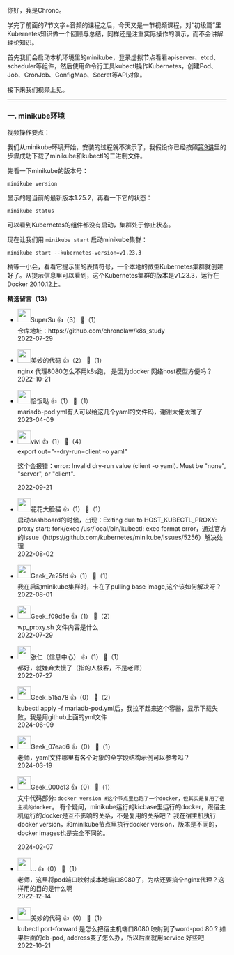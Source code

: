 你好，我是Chrono。

学完了前面的7节文字+音频的课程之后，今天又是一节视频课程，对“初级篇”里Kubernetes知识做一个回顾与总结，同样还是注重实际操作的演示，而不会讲解理论知识。

首先我们会启动本机环境里的minikube，登录虚拟节点看看apiserver、etcd、scheduler等组件，然后使用命令行工具kubectl操作Kubernetes，创建Pod、Job、CronJob、ConfigMap、Secret等API对象。

接下来我们视频上见。

* * *

### 一. minikube环境

视频操作要点：

我们从minikube环境开始，安装的过程就不演示了，我假设你已经按照[第9讲](https://time.geekbang.org/column/article/529780)里的步骤成功下载了minikube和kubectl的二进制文件。

先看一下minikube的版本号：

```plain
minikube version
```

显示的是当前的最新版本1.25.2，再看一下它的状态：

```plain
minikube status
```

可以看到Kubernetes的组件都没有启动，集群处于停止状态。

现在让我们用 `minikube start` 启动minikube集群：

```plain
minikube start --kubernetes-version=v1.23.3
```

稍等一小会，看看它提示里的表情符号，一个本地的微型Kubernetes集群就创建好了。从提示信息里可以看到，这个Kubernetes集群的版本是v1.23.3，运行在Docker 20.10.12上。
<div><strong>精选留言（13）</strong></div><ul>
<li><img src="https://static001.geekbang.org/account/avatar/00/10/4d/26/44095eba.jpg" width="30px"><span>SuperSu</span> 👍（3） 💬（1）<div>仓库地址：https:&#47;&#47;github.com&#47;chronolaw&#47;k8s_study</div>2022-07-29</li><br/><li><img src="https://static001.geekbang.org/account/avatar/00/10/f7/b1/982ea185.jpg" width="30px"><span>美妙的代码</span> 👍（2） 💬（1）<div>nginx 代理8080怎么不用k8s跑， 是因为docker  网络host模型方便吗？</div>2022-10-21</li><br/><li><img src="https://static001.geekbang.org/account/avatar/00/0f/79/07/2f418316.jpg" width="30px"><span>恰饭哒</span> 👍（1） 💬（1）<div>mariadb-pod.yml有人可以给这几个yaml的文件码，谢谢大佬太难了</div>2023-04-09</li><br/><li><img src="https://static001.geekbang.org/account/avatar/00/29/5c/0c/e504ebfe.jpg" width="30px"><span>vivi</span> 👍（1） 💬（4）<div>export out=&quot;--dry-run=client -o yaml&quot;

这个会报错：error: Invalid dry-run value (client -o yaml). Must be &quot;none&quot;, &quot;server&quot;, or &quot;client&quot;.</div>2022-09-21</li><br/><li><img src="https://static001.geekbang.org/account/avatar/00/11/0c/86/8e52afb8.jpg" width="30px"><span>花花大脸猫</span> 👍（1） 💬（1）<div>启动dashboard的时候，出现：Exiting due to HOST_KUBECTL_PROXY: proxy start: fork&#47;exec &#47;usr&#47;local&#47;bin&#47;kubectl: exec format error，通过官方的issue（https:&#47;&#47;github.com&#47;kubernetes&#47;minikube&#47;issues&#47;5256）解决处理</div>2022-08-02</li><br/><li><img src="https://thirdwx.qlogo.cn/mmopen/vi_32/P5EIPG3R01kEcsSSm0UZlyysg3qak8qWQXlwKKIoCkdxKtyorxD6h4S7bVvNNBM9icynCGvZO0bA5jGNgy3oBiag/132" width="30px"><span>Geek_7e25fd</span> 👍（1） 💬（1）<div>我在启动minikube集群时，卡在了pulling base image,这个该如何解决呀？</div>2022-08-01</li><br/><li><img src="http://thirdwx.qlogo.cn/mmopen/vi_32/H8NxrljQXlibw5tznwNYgqp9WSJicDIB8Bn9MygzFD0jn6ycBfkPDnDEcoEbuh2C3N6fCSAlvWV9wuA5KFa5yMuQ/132" width="30px"><span>Geek_f09d5e</span> 👍（1） 💬（2）<div>wp_proxy.sh 文件内容是什么</div>2022-07-29</li><br/><li><img src="" width="30px"><span>张仁（信息中心）</span> 👍（1） 💬（1）<div>都好，就嫌弃太慢了（指的人极客，不是老师）</div>2022-07-27</li><br/><li><img src="https://thirdwx.qlogo.cn/mmopen/vi_32/oqsRehqvt95V3jUACiaS9FhVunlWr8j3vY6VSartRU1TFQPxS106My9ySfYgOymwM2EF6SNNho3DIIJHtAjo6uw/132" width="30px"><span>Geek_515a78</span> 👍（0） 💬（2）<div>kubectl apply -f mariadb-pod.yml后，我拉不起来这个容器，显示下载失败，我是用github上面的yml文件</div>2024-06-09</li><br/><li><img src="https://thirdwx.qlogo.cn/mmopen/vi_32/DYAIOgq83eoREZlw6JWh1OXYvcKhOToBPCSqVr33Vhc0gmW9jNT3JHtW7NtaiaiaNJicjjxyVia7Oec3Qq1bzLGreQ/132" width="30px"><span>Geek_07ead6</span> 👍（0） 💬（1）<div>老师，yaml文件哪里有各个对象的全字段结构示例可以参考吗？</div>2024-03-19</li><br/><li><img src="" width="30px"><span>Geek_000c13</span> 👍（0） 💬（1）<div>文中代码部分: `docker version #这个节点里也跑了一个docker，但其实是复用了宿主机的docker`。
有个疑问，minikube运行的kicbase里运行的docker，跟宿主机运行的docker是互不影响的关系，不是复用的关系吧？
我在宿主机执行docker version，和minikube节点里执行docker version，版本是不同的，docker images也是完全不同的。
</div>2024-02-07</li><br/><li><img src="https://static001.geekbang.org/account/avatar/00/1c/f0/e9/1ff0a3d5.jpg" width="30px"><span>...</span> 👍（0） 💬（1）<div>老师，这里将pod端口映射成本地端口8080了，为啥还要搞个nginx代理？这样用的目的是什么啊</div>2022-12-14</li><br/><li><img src="https://static001.geekbang.org/account/avatar/00/10/f7/b1/982ea185.jpg" width="30px"><span>美妙的代码</span> 👍（0） 💬（1）<div>kubectl  port-forward   是怎么把宿主机端口8080  映射到了word-pod  80 ?   如果后面的db-pod,  address变了怎么办，所以后面就用service 好些吧</div>2022-10-21</li><br/>
</ul>